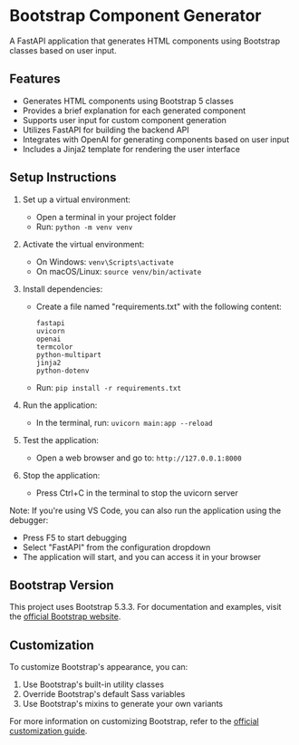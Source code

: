 # Bootstrap Component Generator

A FastAPI application that generates HTML components using Bootstrap classes based on user input.

## Features

* Generates HTML components using Bootstrap 5 classes
* Provides a brief explanation for each generated component
* Supports user input for custom component generation
* Utilizes FastAPI for building the backend API
* Integrates with OpenAI for generating components based on user input
* Includes a Jinja2 template for rendering the user interface

## Setup Instructions

1. Set up a virtual environment:
   - Open a terminal in your project folder
   - Run: `python -m venv venv`

2. Activate the virtual environment:
   - On Windows: `venv\Scripts\activate`
   - On macOS/Linux: `source venv/bin/activate`

3. Install dependencies:
   - Create a file named "requirements.txt" with the following content:
     ```
     fastapi
     uvicorn
     openai
     termcolor
     python-multipart
     jinja2
     python-dotenv
     ```
   - Run: `pip install -r requirements.txt`

4. Run the application:
   - In the terminal, run: `uvicorn main:app --reload`

6. Test the application:
   - Open a web browser and go to: `http://127.0.0.1:8000`

7. Stop the application:
   - Press Ctrl+C in the terminal to stop the uvicorn server

Note: If you're using VS Code, you can also run the application using the debugger:
- Press F5 to start debugging
- Select "FastAPI" from the configuration dropdown
- The application will start, and you can access it in your browser

## Bootstrap Version

This project uses Bootstrap 5.3.3. For documentation and examples, visit the [official Bootstrap website](https://getbootstrap.com/docs/5.3/getting-started/introduction/).

## Customization

To customize Bootstrap's appearance, you can:
1. Use Bootstrap's built-in utility classes
2. Override Bootstrap's default Sass variables
3. Use Bootstrap's mixins to generate your own variants

For more information on customizing Bootstrap, refer to the [official customization guide](https://getbootstrap.com/docs/5.3/customize/overview/).